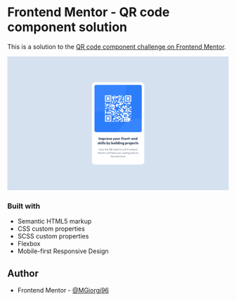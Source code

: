 # Frontend Mentor - QR code component solution

This is a solution to the [QR code component challenge on Frontend Mentor](https://www.frontendmentor.io/challenges/qr-code-component-iux_sIO_H).

![](./images/screenshot.png)

### Built with

- Semantic HTML5 markup
- CSS custom properties
- SCSS custom properties
- Flexbox
- Mobile-first Responsive Design

## Author

- Frontend Mentor - [@MGiorgi96](https://www.frontendmentor.io/profile/MGiorgi96)
